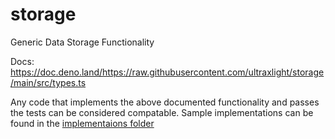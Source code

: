 # storage

Generic Data Storage Functionality

Docs:
https://doc.deno.land/https://raw.githubusercontent.com/ultraxlight/storage/main/src/types.ts

Any code that implements the above documented functionality and passes the tests
can be considered compatable. Sample implementations can be found in the [implementaions folder](implementations)